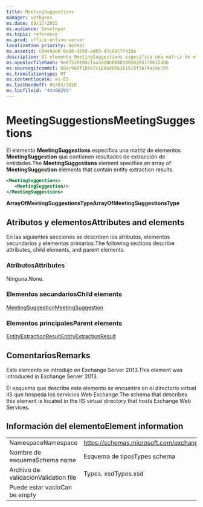 ```yaml
---
title: MeetingSuggestions
manager: sethgros
ms.date: 09/17/2015
ms.audience: Developer
ms.topic: reference
ms.prod: office-online-server
localization_priority: Normal
ms.assetid: c99e9a60-9e38-425d-ad03-47c8917f41da
description: El elemento MeetingSuggestions especifica una matriz de elementos MeetingSuggestion que contienen resultados de extracción de entidades.
ms.openlocfilehash: 9e0753919dcfaa3a20b88403085b2951706324bb
ms.sourcegitcommit: 88ec988f2bb67c1866d06b361615f3674a24e795
ms.translationtype: MT
ms.contentlocale: es-ES
ms.lasthandoff: 06/03/2020
ms.locfileid: "44466293"
---
```

# <a name="meetingsuggestions"></a><span data-ttu-id="4a583-103">MeetingSuggestions</span><span class="sxs-lookup"><span data-stu-id="4a583-103">MeetingSuggestions</span></span>

<span data-ttu-id="4a583-104">El elemento **MeetingSuggestions** especifica una matriz de elementos **MeetingSuggestion** que contienen resultados de extracción de entidades.</span><span class="sxs-lookup"><span data-stu-id="4a583-104">The **MeetingSuggestions** element specifies an array of **MeetingSuggestion** elements that contain entity extraction results.</span></span> 
  
```XML
<MeetingSuggestions>
   <MeetingSuggestion/>
</MeetingSuggestions>
```

 <span data-ttu-id="4a583-105">**ArrayOfMeetingSuggestionsType**</span><span class="sxs-lookup"><span data-stu-id="4a583-105">**ArrayOfMeetingSuggestionsType**</span></span>
## <a name="attributes-and-elements"></a><span data-ttu-id="4a583-106">Atributos y elementos</span><span class="sxs-lookup"><span data-stu-id="4a583-106">Attributes and elements</span></span>

<span data-ttu-id="4a583-107">En las siguientes secciones se describen los atributos, elementos secundarios y elementos primarios.</span><span class="sxs-lookup"><span data-stu-id="4a583-107">The following sections describe attributes, child elements, and parent elements.</span></span>
  
### <a name="attributes"></a><span data-ttu-id="4a583-108">Atributos</span><span class="sxs-lookup"><span data-stu-id="4a583-108">Attributes</span></span>

<span data-ttu-id="4a583-109">Ninguna.</span><span class="sxs-lookup"><span data-stu-id="4a583-109">None.</span></span>
  
### <a name="child-elements"></a><span data-ttu-id="4a583-110">Elementos secundarios</span><span class="sxs-lookup"><span data-stu-id="4a583-110">Child elements</span></span>

[<span data-ttu-id="4a583-111">MeetingSuggestion</span><span class="sxs-lookup"><span data-stu-id="4a583-111">MeetingSuggestion</span></span>](meetingsuggestion.md)
  
### <a name="parent-elements"></a><span data-ttu-id="4a583-112">Elementos principales</span><span class="sxs-lookup"><span data-stu-id="4a583-112">Parent elements</span></span>

[<span data-ttu-id="4a583-113">EntityExtractionResult</span><span class="sxs-lookup"><span data-stu-id="4a583-113">EntityExtractionResult</span></span>](entityextractionresult.md)
  
## <a name="remarks"></a><span data-ttu-id="4a583-114">Comentarios</span><span class="sxs-lookup"><span data-stu-id="4a583-114">Remarks</span></span>

<span data-ttu-id="4a583-115">Este elemento se introdujo en Exchange Server 2013.</span><span class="sxs-lookup"><span data-stu-id="4a583-115">This element was introduced in Exchange Server 2013.</span></span>
  
<span data-ttu-id="4a583-116">El esquema que describe este elemento se encuentra en el directorio virtual IIS que hospeda los servicios Web Exchange.</span><span class="sxs-lookup"><span data-stu-id="4a583-116">The schema that describes this element is located in the IIS virtual directory that hosts Exchange Web Services.</span></span>
  
## <a name="element-information"></a><span data-ttu-id="4a583-117">Información del elemento</span><span class="sxs-lookup"><span data-stu-id="4a583-117">Element information</span></span>

|||
|:-----|:-----|
|<span data-ttu-id="4a583-118">Namespace</span><span class="sxs-lookup"><span data-stu-id="4a583-118">Namespace</span></span>  <br/> |https://schemas.microsoft.com/exchange/services/2006/types  <br/> |
|<span data-ttu-id="4a583-119">Nombre de esquema</span><span class="sxs-lookup"><span data-stu-id="4a583-119">Schema name</span></span>  <br/> |<span data-ttu-id="4a583-120">Esquema de tipos</span><span class="sxs-lookup"><span data-stu-id="4a583-120">Types schema</span></span>  <br/> |
|<span data-ttu-id="4a583-121">Archivo de validación</span><span class="sxs-lookup"><span data-stu-id="4a583-121">Validation file</span></span>  <br/> |<span data-ttu-id="4a583-122">Types. xsd</span><span class="sxs-lookup"><span data-stu-id="4a583-122">Types.xsd</span></span>  <br/> |
|<span data-ttu-id="4a583-123">Puede estar vacío</span><span class="sxs-lookup"><span data-stu-id="4a583-123">Can be empty</span></span>  <br/> ||
   

